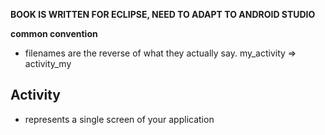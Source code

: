 __BOOK IS WRITTEN FOR ECLIPSE, NEED TO ADAPT TO ANDROID STUDIO__

**common convention**
- filenames are the reverse of what they actually say.  my_activity => activity_my

Activity
---
- represents a single screen of your application



